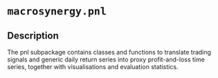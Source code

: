 # `macrosynergy.pnl`

## Description

The pnl subpackage contains classes and functions to translate trading signals and generic daily return series into proxy profit-and-loss time series, together with visualisations and evaluation statistics.
